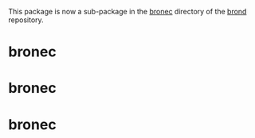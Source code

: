 This package is now a sub-package in the
[bronec](https://github.com/brsuite/brond/tree/master/bronec) directory
of the [brond](https://github.com/brsuite/brond) repository.


# bronec
# bronec
# bronec

